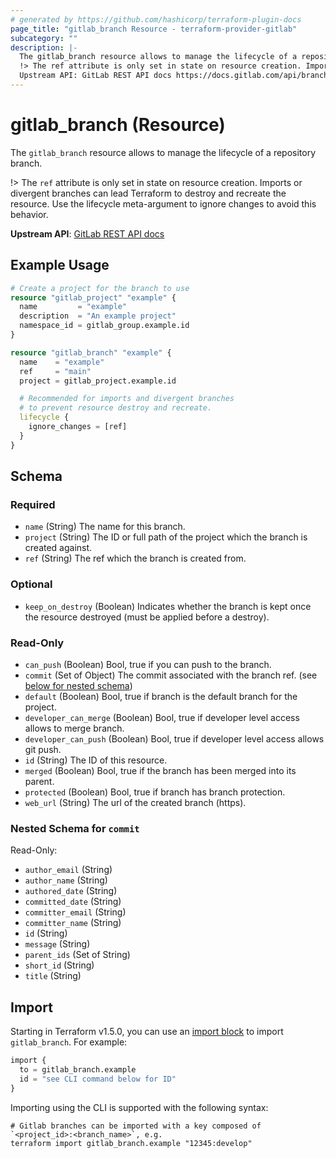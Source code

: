 ```yaml
---
# generated by https://github.com/hashicorp/terraform-plugin-docs
page_title: "gitlab_branch Resource - terraform-provider-gitlab"
subcategory: ""
description: |-
  The gitlab_branch resource allows to manage the lifecycle of a repository branch.
  !> The ref attribute is only set in state on resource creation. Imports or divergent branches can lead Terraform to destroy and recreate the resource. Use the lifecycle meta-argument to ignore changes to avoid this behavior.
  Upstream API: GitLab REST API docs https://docs.gitlab.com/api/branches/
---
```


# gitlab_branch (Resource)

The `gitlab_branch` resource allows to manage the lifecycle of a repository branch.

!> The `ref` attribute is only set in state on resource creation. Imports or divergent branches can lead Terraform to destroy and recreate the resource. Use the lifecycle meta-argument to ignore changes to avoid this behavior.

**Upstream API**: [GitLab REST API docs](https://docs.gitlab.com/api/branches/)

## Example Usage

```terraform
# Create a project for the branch to use
resource "gitlab_project" "example" {
  name         = "example"
  description  = "An example project"
  namespace_id = gitlab_group.example.id
}

resource "gitlab_branch" "example" {
  name    = "example"
  ref     = "main"
  project = gitlab_project.example.id

  # Recommended for imports and divergent branches
  # to prevent resource destroy and recreate.
  lifecycle {
    ignore_changes = [ref]
  }
}
```

<!-- schema generated by tfplugindocs -->
## Schema

### Required

- `name` (String) The name for this branch.
- `project` (String) The ID or full path of the project which the branch is created against.
- `ref` (String) The ref which the branch is created from.

### Optional

- `keep_on_destroy` (Boolean) Indicates whether the branch is kept once the resource destroyed (must be applied before a destroy).

### Read-Only

- `can_push` (Boolean) Bool, true if you can push to the branch.
- `commit` (Set of Object) The commit associated with the branch ref. (see [below for nested schema](#nestedatt--commit))
- `default` (Boolean) Bool, true if branch is the default branch for the project.
- `developer_can_merge` (Boolean) Bool, true if developer level access allows to merge branch.
- `developer_can_push` (Boolean) Bool, true if developer level access allows git push.
- `id` (String) The ID of this resource.
- `merged` (Boolean) Bool, true if the branch has been merged into its parent.
- `protected` (Boolean) Bool, true if branch has branch protection.
- `web_url` (String) The url of the created branch (https).

<a id="nestedatt--commit"></a>
### Nested Schema for `commit`

Read-Only:

- `author_email` (String)
- `author_name` (String)
- `authored_date` (String)
- `committed_date` (String)
- `committer_email` (String)
- `committer_name` (String)
- `id` (String)
- `message` (String)
- `parent_ids` (Set of String)
- `short_id` (String)
- `title` (String)

## Import

Starting in Terraform v1.5.0, you can use an [import block](https://developer.hashicorp.com/terraform/language/import) to import `gitlab_branch`. For example:

```terraform
import {
  to = gitlab_branch.example
  id = "see CLI command below for ID"
}
```

Importing using the CLI is supported with the following syntax:

```shell
# Gitlab branches can be imported with a key composed of `<project_id>:<branch_name>`, e.g.
terraform import gitlab_branch.example "12345:develop"
```
